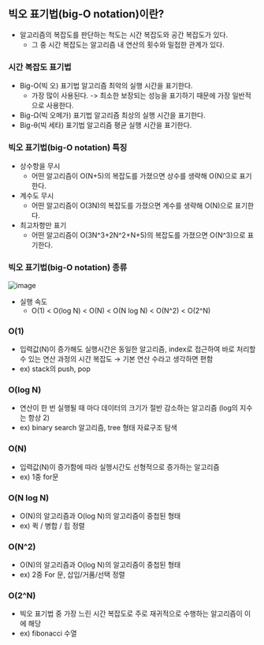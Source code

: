 ## 빅오 표기법(big-O notation)이란?
* 알고리즘의 복잡도를 판단하는 척도는 시간 복잡도와 공간 복잡도가 있다. 
  * 그 중 시간 복잡도는 알고리즘 내 연산의 횟수와 밀접한 관계가 있다.

### 시간 복잡도 표기법
* Big-O(빅 오) 표기법 알고리즘 최악의 실행 시간을 표기한다. 
  * 가장 많이 사용된다. -> 최소한 보장되는 성능을 표기하기 때문에 가장 일반적으로 사용한다.
* Big-Ω(빅 오메가) 표기법 알고리즘 최상의 실행 시간을 표기한다.
* Big-θ(빅 세타) 표기법 알고리즘 평균 실행 시간을 표기한다.

### 빅오 표기법(big-O notation) 특징
* 상수항을 무시
  * 어떤 알고리즘이 O(N+5)의 복잡도를 가졌으면 상수를 생략해 O(N)으로 표기한다.
* 계수도 무시
  * 어떤 알고리즘이 O(3N)의 복잡도를 가졌으면 계수를 생략해 O(N)으로 표기한다.
* 최고차항만 표기
  * 어떤 알고리즘이 O(3N^3+2N^2+N+5)의 복잡도를 가졌으면 O(N^3)으로 표기한다.

### 빅오 표기법(big-O notation) 종류
![image](https://user-images.githubusercontent.com/108817236/211775525-695fccf9-253d-4a35-9e54-296de3ac63a6.png)
* 실행 속도
  * O(1) < O(log N) < O(N) < O(N log N) < O(N^2) < O(2^N)

### O(1)
* 입력값(N)이 증가해도 실행시간은 동일한 알고리즘, index로 접근하여 바로 처리할 수 있는 연산 과정의 시간 복잡도 → 기본 연산 수라고 생각하면 편함
* ex) stack의 push, pop

### O(log N)
* 연산이 한 번 실행될 때 마다 데이터의 크기가 절반 감소하는 알고리즘 (log의 지수는 항상 2)
* ex) binary search 알고리즘, tree 형태 자료구조 탐색

### O(N)
* 입력값(N)이 증가함에 따라 실행시간도 선형적으로 증가하는 알고리즘
* ex) 1중 for문

### O(N log N)
* O(N)의 알고리즘과 O(log N)의 알고리즘이 중첩된 형태
* ex) 퀵 / 병합 / 힙 정렬

### O(N^2)
* O(N)의 알고리즘과 O(log N)의 알고리즘이 중첩된 형태
* ex) 2중 For 문, 삽입/거품/선택 정렬

### O(2^N)
* 빅오 표기법 중 가장 느린 시간 복잡도로 주로 재귀적으로 수행하는 알고리즘이 이에 해당
* ex) fibonacci 수열
